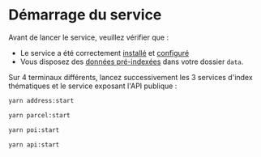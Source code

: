# Démarrage du service

Avant de lancer le service, veuillez vérifier que :
- Le service a été correctement [installé](docs/installation.md) et [configuré](docs/configuration.md)
- Vous disposez des [données pré-indexées](indexation.md) dans votre dossier `data`.

Sur 4 terminaux différents, lancez successivement les 3 services d'index thématiques et le service exposant l'API publique :

```bash
yarn address:start
```

```bash
yarn parcel:start
```

```bash
yarn poi:start
```

```bash
yarn api:start
```
